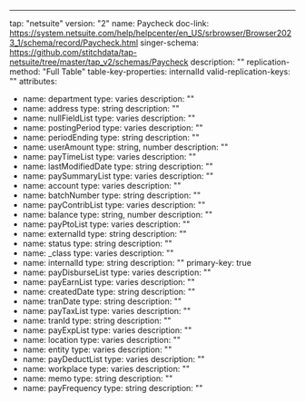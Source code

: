 ---
tap: "netsuite"
version: "2"
name: Paycheck
doc-link: https://system.netsuite.com/help/helpcenter/en_US/srbrowser/Browser2023_1/schema/record/Paycheck.html
singer-schema: https://github.com/stitchdata/tap-netsuite/tree/master/tap_v2/schemas/Paycheck
description: ""
replication-method: "Full Table"
table-key-properties: internalId
valid-replication-keys: ""
attributes:
- name: department
  type: varies
  description: ""
- name: address
  type: string
  description: ""
- name: nullFieldList
  type: varies
  description: ""
- name: postingPeriod
  type: varies
  description: ""
- name: periodEnding
  type: string
  description: ""
- name: userAmount
  type: string, number
  description: ""
- name: payTimeList
  type: varies
  description: ""
- name: lastModifiedDate
  type: string
  description: ""
- name: paySummaryList
  type: varies
  description: ""
- name: account
  type: varies
  description: ""
- name: batchNumber
  type: string
  description: ""
- name: payContribList
  type: varies
  description: ""
- name: balance
  type: string, number
  description: ""
- name: payPtoList
  type: varies
  description: ""
- name: externalId
  type: string
  description: ""
- name: status
  type: string
  description: ""
- name: _class
  type: varies
  description: ""
- name: internalId
  type: string
  description: ""
  primary-key: true
- name: payDisburseList
  type: varies
  description: ""
- name: payEarnList
  type: varies
  description: ""
- name: createdDate
  type: string
  description: ""
- name: tranDate
  type: string
  description: ""
- name: payTaxList
  type: varies
  description: ""
- name: tranId
  type: string
  description: ""
- name: payExpList
  type: varies
  description: ""
- name: location
  type: varies
  description: ""
- name: entity
  type: varies
  description: ""
- name: payDeductList
  type: varies
  description: ""
- name: workplace
  type: varies
  description: ""
- name: memo
  type: string
  description: ""
- name: payFrequency
  type: string
  description: ""

